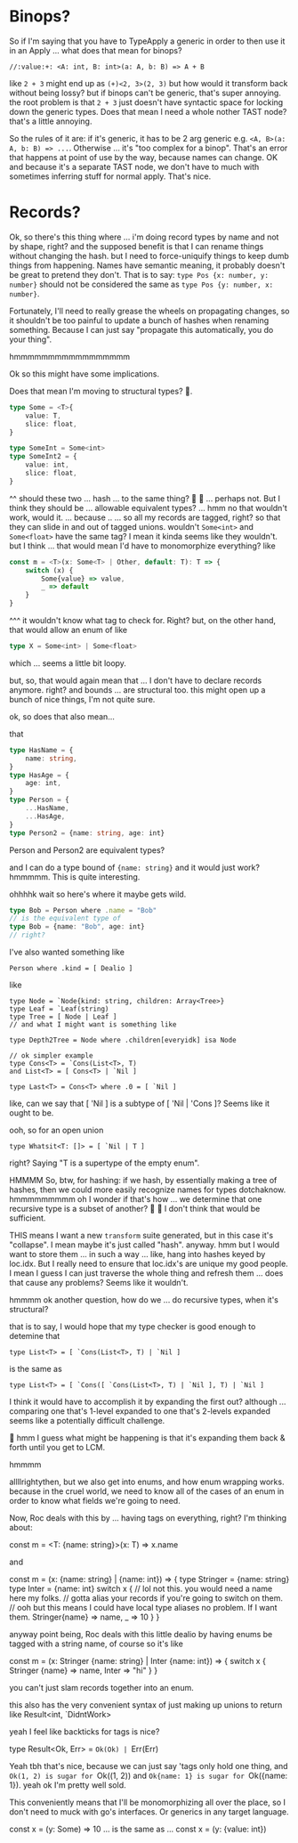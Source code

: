 
# Binops?
So if I'm saying that you have to TypeApply a generic in order to then use it in an Apply
...
what does that mean for binops?

`//:value:+: <A: int, B: int>(a: A, b: B) => A + B`

like
`2 + 3` might end up as `(+)<2, 3>(2, 3)` but how would it transform back without being lossy?
but if binops can't be generic, that's super annoying.
the root problem is that `2 + 3` just doesn't have syntactic space for locking down the generic types.
Does that mean I need a whole nother TAST node? that's a little annoying.

So the rules of it are:
if it's generic, it has to be 2 arg generic e.g. `<A, B>(a: A, b: B) => ...`. Otherwise ... it's "too complex for a binop". That's an error that happens at point of use by the way, because names can change.
OK and because it's a separate TAST node, we don't have to much with sometimes inferring stuff for normal apply.
That's nice.

# Records?
Ok, so there's this thing where ... i'm doing record types by name and not by shape, right?
and the supposed benefit is that I can rename things without changing the hash.
but I need to force-uniquify things to keep dumb things from happening. Names have semantic meaning,
it probably doesn't be great to pretend they don't.
That is to say:
`type Pos {x: number, y: number}` should not be considered the same as `type Pos {y: number, x: number}`.

Fortunately, I'll need to really grease the wheels on propagating changes, so it shouldn't be too painful to
update a bunch of hashes when renaming something. Because I can just say "propagate this automatically, you do your thing".

hmmmmmmmmmmmmmmmmm

Ok so this might have some implications.

Does that mean I'm moving to structural types? 🤔.
```ts
type Some = <T>{
	value: T,
	slice: float,
}

type SomeInt = Some<int>
type SomeInt2 = {
	value: int,
	slice: float,
}
```
^^ should these two ... hash ... to the same thing? 🤔 🤔
... perhaps not. But I think they should be ... allowable equivalent types?
... hmm no that wouldn't work, would it. ... because ..
... so all my records are tagged, right?
so that they can slide in and out of tagged unions.
wouldn't `Some<int>` and `Some<float>` have the same tag?
I mean it kinda seems like they wouldn't.
but I think ... that would mean I'd have to monomorphize everything?
like

```ts
const m = <T>(x: Some<T> | Other, default: T): T => {
	switch (x) {
		Some{value} => value,
		_ => default
	}
}
```

^^^ it wouldn't know what tag to check for. Right?
but, on the other hand, that would allow an enum of like

```ts
type X = Some<int> | Some<float>
```

which ... seems a little bit loopy.

but, so, that would again mean that ... I don't have to declare records anymore. right?
and bounds ... are structural too.
this might open up a bunch of nice things, I'm not quite sure.

ok, so does that also mean...

that

```ts
type HasName = {
	name: string,
}
type HasAge = {
	age: int,
}
type Person = {
	...HasName,
	...HasAge,
}
type Person2 = {name: string, age: int}
```

Person and Person2 are equivalent types?

and I can do a type bound of `{name: string}` and it would just work?
hmmmmm.
This is quite interesting.


ohhhhk wait so here's where it maybe gets wild.

```ts
type Bob = Person where .name = "Bob"
// is the equivalent type of
type Bob = {name: "Bob", age: int}
// right?
```

I've also wanted something like
```
Person where .kind = [ Dealio ]
```
like
```
type Node = `Node{kind: string, children: Array<Tree>}
type Leaf = `Leaf(string)
type Tree = [ Node | Leaf ]
// and what I might want is something like

type Depth2Tree = Node where .children[everyidk] isa Node

// ok simpler example
type Cons<T> = `Cons(List<T>, T)
and List<T> = [ Cons<T> | `Nil ]

type Last<T> = Cons<T> where .0 = [ `Nil ]
```

like, can we say that [ 'Nil ] is a subtype of [ 'Nil | 'Cons ]?
Seems like it ought to be.

ooh, so for an open union

```
type Whatsit<T: []> = [ `Nil | T ]
```
right?
Saying "T is a supertype of the empty enum".


HMMMM So, btw, for hashing:
if we hash, by essentially making a tree of hashes,
then we could more easily recognize names for types dotchaknow.
hmmmmmmmmm oh I wonder if that's how ... we determine that one
recursive type is a subset of another? 🤔 🤔 I don't think that
would be sufficient.

THIS means I want a new `transform` suite generated, but in this case
it's "collapse". I mean maybe it's just called "hash". anyway.
hmm but I would want to store them ... in such a way ...
like, hang into hashes keyed by loc.idx. But I really need to ensure
that loc.idx's are unique my good people.
I mean I guess I can just traverse the whole thing and refresh them ...
does that cause any problems?
Seems like it wouldn't.



hmmmm ok another question, how do we ... do recursive types, when it's structural?

that is to say, I would hope that my type checker is good enough to detemine that
```
type List<T> = [ `Cons(List<T>, T) | `Nil ]
```
is the same as
```
type List<T> = [ `Cons([ `Cons(List<T>, T) | `Nil ], T) | `Nil ]
```
I think it would have to accomplish it by expanding the first out?
although ... comparing one that's 1-level expanded to one that's 2-levels expanded
seems like a potentially difficult challenge.

🤔 hmm I guess what might be happening is that it's expanding them back & forth until
you get to LCM.





hmmmm

allllrightythen, but we also get into enums, and how enum wrapping works.
because in the cruel world, we need to know all of the cases of an enum
in order to know what fields we're going to need.

Now, Roc deals with this by ... having tags on everything, right?
I'm thinking about:

const m = <T: {name: string}>(x: T) => x.name

and

const m = (x: {name: string} | {name: int}) => {
	type Stringer = {name: string}
	type Inter = {name: int}
	switch x {
		// lol not this. you would need a name here my folks.
		// gotta alias your records if you're going to switch on them.
		// ooh but this means I could have local type aliases no problem. If I want them.
		Stringer{name} => name,
		_ => 10
	}
}

anyway point being, Roc deals with this little dealio by having enums be tagged
with a string name, of course
so it's like

const m = (x: Stringer {name: string} | Inter {name: int}) => {
	switch x {
		Stringer {name} => name,
		Inter => "hi"
	}
}

you can't just slam records together into an enum.

this also has the very convenient syntax of just making up unions to return
like Result<int, `DidntWork>

yeah I feel like backticks for tags is nice?

type Result<Ok, Err> = `Ok(Ok) | `Err(Err)

Yeah tbh that's nice, because we can just say 'tags only hold one thing, and `Ok(1, 2) is sugar
for `Ok((1, 2)) and `Ok{name: 1} is sugar for `Ok({name: 1}).
yeah ok I'm pretty well sold.

This conveniently means that I'll be monomorphizing all over the place, so I don't need to
muck with go's interfaces. Or generics in any target language.





const x = (y: Some<int>) => 10
... is the same as ...
const x = (y: {value: int})
```




